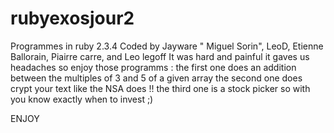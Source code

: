 # rubyexosjour2
Programmes in ruby 2.3.4
Coded by Jayware " Miguel Sorin", LeoD, Etienne Ballorain, Piairre carre, and Leo legoff
It was hard and painful it gaves us headaches so enjoy those programms :
the first one does an addition between the multiples of 3 and 5 of a given array
the second one does crypt your text like the NSA does !! 
the third one is a stock picker so with you know exactly when to invest ;) 


ENJOY
